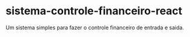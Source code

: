 # sistema-controle-financeiro-react
Um sistema simples para fazer o controle financeiro de entrada e saida.
